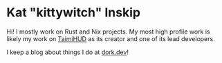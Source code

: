 # Kat "kittywitch" Inskip


Hi! I mostly work on Rust and Nix projects. My most high profile work is likely my work on [TaimiHUD](https://github.com/TaimiHUD/TaimiHUD) as its creator and one of its lead developers.

I keep a blog about things I do at [dork.dev](https://dork.dev)!
